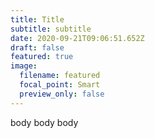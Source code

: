 ```yaml
---
title: Title
subtitle: subtitle
date: 2020-09-21T09:06:51.652Z
draft: false
featured: true
image:
  filename: featured
  focal_point: Smart
  preview_only: false
---
```

body body body